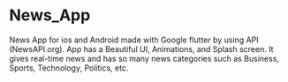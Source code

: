 # News_App
News App for ios and Android made with Google flutter by using API (NewsAPI.org). App has a Beautiful UI, Animations, and Splash screen. It gives real-time news and has so many news categories such as Business, Sports, Technology, Politics, etc. 
